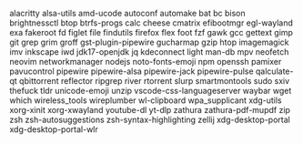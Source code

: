 alacritty
alsa-utils
amd-ucode
autoconf
automake
bat
bc
bison
brightnessctl
btop
btrfs-progs
calc
cheese
cmatrix
efibootmgr
egl-wayland
exa
fakeroot
fd
figlet
file
findutils
firefox
flex
foot
fzf
gawk
gcc
gettext
gimp
git
grep
grim
groff
gst-plugin-pipewire
gucharmap
gzip
htop
imagemagick
imv
inkscape
iwd
jdk17-openjdk
jq
kdeconnect
light
man-db
mpv
neofetch
neovim
networkmanager
nodejs
noto-fonts-emoji
npm
openssh
pamixer
pavucontrol
pipewire
pipewire-alsa
pipewire-jack
pipewire-pulse
qalculate-qt
qbittorrent
reflector
ripgrep
river
rtorrent
slurp
smartmontools
sudo
sxiv
thefuck
tldr
unicode-emoji
unzip
vscode-css-languageserver
waybar
wget
which
wireless_tools
wireplumber
wl-clipboard
wpa_supplicant
xdg-utils
xorg-xinit
xorg-xwayland
youtube-dl
yt-dlp
zathura
zathura-pdf-mupdf
zip
zsh
zsh-autosuggestions
zsh-syntax-highlighting
zellij
xdg-desktop-portal
xdg-desktop-portal-wlr
